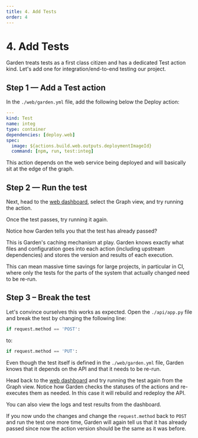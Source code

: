 ```yaml
---
title: 4. Add Tests
order: 4
---
```


# 4. Add Tests

Garden treats tests as a first class citizen and has a dedicated Test action kind. Let's add one for integration/end-to-end testing our project.

## Step 1 — Add a Test action

In the `./web/garden.yml` file, add the following below the Deploy action:

```yaml
---
kind: Test
name: integ
type: container
dependencies: [deploy.web]
spec:
  image: ${actions.build.web.outputs.deploymentImageId}
  command: [npm, run, test:integ]
```

This action depends on the web service being deployed and will basically sit at the edge of the graph.

## Step 2 — Run the test

Next, head to the [web dashboard](https://app.garden.io), select the Graph view, and try running the action.

Once the test passes, try running it again.

Notice how Garden tells you that the test has already passed?

This is Garden's caching mechanism at play. Garden knows exactly what files and configuration goes into each action (including upstream dependencies) and stores the version and results of each execution.

This can mean massive time savings for large projects, in particular in CI, where only the tests for the parts of the system that actually changed need to be re-run.

## Step 3 – Break the test

Let's convince ourselves this works as expected. Open the `./api/app.py` file and break the test by changing the following line:

```python
if request.method == 'POST':
```

to:

```python
if request.method == 'PUT':
```

Even though the test itself is defined in the `./web/garden.yml` file, Garden knows that it depends on the API and that it needs to be re-run.

Head back to the [web dashboard](https://app.garden.io) and try running the test again from the Graph view. Notice how Garden checks the statuses of the actions and re-executes them as needed. In this case it will rebuild and redeploy the API.

You can also view the logs and test results from the dashboard.

If you now undo the changes and change the `request.method` back to `POST` and run the test one more time, Garden will again tell us that it has already passed since now the action version should be the same as it was before.
